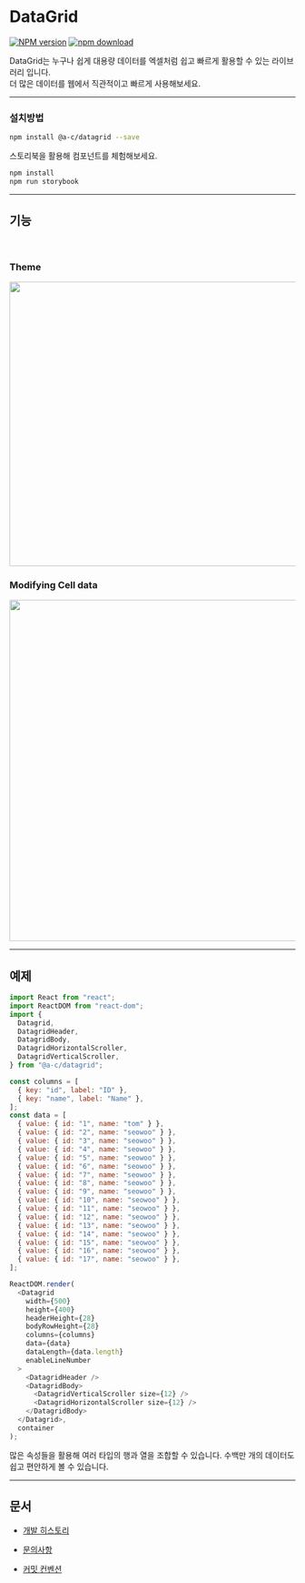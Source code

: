 # DataGrid

[![NPM version][npm-image]][npm-url] [![npm download][download-image]][download-url]

[npm-image]: https://img.shields.io/npm/v/@a-c/datagrid
[npm-url]: https://www.npmjs.com/package/@a-c/datagrid
[download-image]: https://img.shields.io/npm/dw/@a-c/datagrid
[download-url]: https://www.npmjs.com/package/@a-c/datagrid

DataGrid는 누구나 쉽게 대용량 데이터를 엑셀처럼 쉽고 빠르게 활용할 수 있는 라이브러리 입니다.
<br/>
더 많은 데이터를 웹에서 직관적이고 빠르게 사용해보세요.

<hr />

### 설치방법

```bash
npm install @a-c/datagrid --save
```

스토리북을 활용해 컴포넌트를 체험해보세요.

```bash
npm install
npm run storybook
```

<hr />

## 기능

<br />

### **Theme**

<img src="https://user-images.githubusercontent.com/62472550/143468529-b675483b-e7b2-4667-a740-a861507c033f.gif" width="650" height="500">

<br />

### **Modifying Cell data**

<img src="https://user-images.githubusercontent.com/62472550/143468577-5e0d17b3-f2c6-4b43-a1fa-315efc563226.gif" width="550" height="600">

<hr />

## 예제

```js
import React from "react";
import ReactDOM from "react-dom";
import {
  Datagrid,
  DatagridHeader,
  DatagridBody,
  DatagridHorizontalScroller,
  DatagridVerticalScroller,
} from "@a-c/datagrid";

const columns = [
  { key: "id", label: "ID" },
  { key: "name", label: "Name" },
];
const data = [
  { value: { id: "1", name: "tom" } },
  { value: { id: "2", name: "seowoo" } },
  { value: { id: "3", name: "seowoo" } },
  { value: { id: "4", name: "seowoo" } },
  { value: { id: "5", name: "seowoo" } },
  { value: { id: "6", name: "seowoo" } },
  { value: { id: "7", name: "seowoo" } },
  { value: { id: "8", name: "seowoo" } },
  { value: { id: "9", name: "seowoo" } },
  { value: { id: "10", name: "seowoo" } },
  { value: { id: "11", name: "seowoo" } },
  { value: { id: "12", name: "seowoo" } },
  { value: { id: "13", name: "seowoo" } },
  { value: { id: "14", name: "seowoo" } },
  { value: { id: "15", name: "seowoo" } },
  { value: { id: "16", name: "seowoo" } },
  { value: { id: "17", name: "seowoo" } },
];

ReactDOM.render(
  <Datagrid
    width={500}
    height={400}
    headerHeight={28}
    bodyRowHeight={28}
    columns={columns}
    data={data}
    dataLength={data.length}
    enableLineNumber
  >
    <DatagridHeader />
    <DatagridBody>
      <DatagridVerticalScroller size={12} />
      <DatagridHorizontalScroller size={12} />
    </DatagridBody>
  </Datagrid>,
  container
);
```

많은 속성들을 활용해 여러 타입의 행과 열을 조합할 수 있습니다.
수백만 개의 데이터도 쉽고 편안하게 볼 수 있습니다.

<hr />

## 문서

- [개발 히스토리](https://medium.com/chequer/react-datagrid-component-%EC%A0%9C%EC%9E%91%EA%B8%B0-with-es6-typescript-4efcbfe1b442)

- [문의사항][id]

[id]: asroq7434@gmail.com "문의사항"

- [커밋 컨벤션](https://www.notion.so/git-commit-convention-54cf3d86e53840c9b8613df73d067267)
